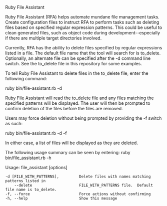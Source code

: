 Ruby File Assistant

Ruby File Assistant (RFA) helps automate mundane file management tasks.  Create configuration files to instruct RFA to perform tasks such as deleting files based on specified regular expression patterns.  This could be useful to clean generated files, such as object code during development--especially if there are multiple target directories involved.

Currently, RFA has the ability to delete files specified by regular expressions listed in a file.  The default file name that the tool will search for is to_delete.  Optionally, an alternate file can be specified after the -d command line switch.  See the to_delete file in this repository for some examples.

To tell Ruby File Assistant to delete files in the to_delete file, enter the following command:

ruby bin/file-assistant.rb -d

Ruby File Assistant will read the to_delete file and any files matching the specified patterns will be displayed.  The user will then be prompted to confirm deletion of the files before the files are removed.

Users may force deletion without being prompted by providing the -f switch as such:

ruby bin/file-assistant.rb -d -f

In either case, a list of files will be displayed as they are deleted.

The following usage summary can be seen by entering: ruby bin/file_assistant.rb -h

Usage: file_assistant [options]

    -d [FILE_WITH_PATTERNS],         Delete files with names matching patterns listed in
        --delete                     FILE_WITH_PATTERNS file.  Default file name is to_delete.
    -f, --force                      Force actions without confirming
    -h, --help                       Show this message
